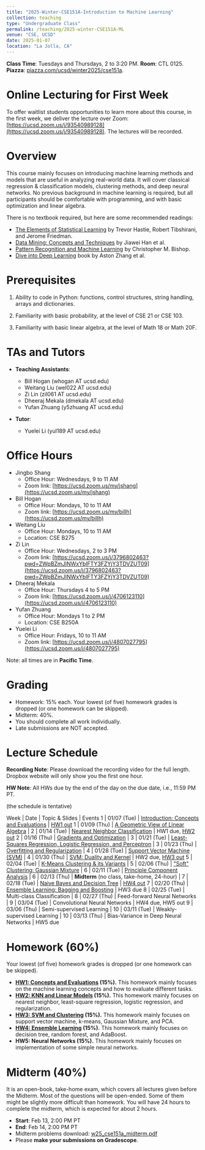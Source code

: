 ```yaml
---
title: "2025-Winter-CSE151A-Introduction to Machine Learning"
collection: teaching
type: "Undergraduate Class"
permalink: /teaching/2025-winter-CSE151A-ML
venue: "CSE, UCSD"
date: 2025-01-07
location: "La Jolla, CA"
---
```


**Class Time**: Tuesdays and Thursdays, 2 to 3:20 PM.  **Room**: CTL 0125.  **Piazza**: [piazza.com/ucsd/winter2025/cse151a](https://piazza.com/ucsd/winter2025/cse151a).


Online Lecturing for First Week
======

To offer waitlist students opportunities to learn more about this course, in the first week, we deliver the lecture over Zoom: [https://ucsd.zoom.us/j/93540989128](https://ucsd.zoom.us/j/93540989128). The lectures will be recorded. 


Overview
======

This course mainly focuses on introducing machine learning methods and models that are useful in analyzing real-world data. It will cover classical regression & classification models, clustering methods, and deep neural networks. No previous background in machine learning is required, but all participants should be comfortable with programming, and with basic optimization and linear algebra. 

There is no textbook required, but here are some recommended readings:
- [The Elements of Statistical Learning](https://web.stanford.edu/~hastie/ElemStatLearn/printings/ESLII_print12.pdf) by Trevor Hastie, ‎Robert Tibshirani, and Jerome Friedman.
- [Data Mining: Concepts and Techniques](https://books.google.com/books/about/Data_Mining_Concepts_and_Techniques.html?id=pQws07tdpjoC&source=kp_book_description) by Jiawei Han et al.
- [Pattern Recognition and Machine Learning](https://books.google.com/books/about/Pattern_Recognition_and_Machine_Learning.html?id=HL4HrgEACAAJ&source=kp_book_description) by Christopher M. Bishop.
- [Dive into Deep Learning](https://d2l.ai/) book by Aston Zhang et al.

Prerequisites
======

1. Ability to code in Python: functions, control structures, string handling, arrays and dictionaries.

2. Familiarity with basic probability, at the level of CSE 21 or CSE 103.

3. Familiarity with basic linear algebra, at the level of Math 18 or Math 20F.

TAs and Tutors
======

- **Teaching Assistants**:
    - Bill Hogan (whogan AT ucsd.edu)
    - Weitang Liu (wel022 AT ucsd.edu)
    - Zi Lin (zil061 AT ucsd.edu)
    - Dheeraj Mekala (dmekala AT ucsd.edu)
    - Yufan Zhuang (y5zhuang AT ucsd.edu)

- **Tutor**:
    - Yuelei Li (yul189 AT ucsd.edu)


Office Hours
======

- Jingbo Shang
    - Office Hour: Wednesdays, 9 to 11 AM
    - Zoom link: [https://ucsd.zoom.us/my/jshang](https://ucsd.zoom.us/my/jshang)
- Bill Hogan 
    - Office Hour: Mondays, 10 to 11 AM
    - Zoom link: [https://ucsd.zoom.us/my/billh](https://ucsd.zoom.us/my/billh)
- Weitang Liu
    - Office Hour: Mondays, 10 to 11 AM
    - Location: CSE B275
- Zi Lin
    - Office Hour: Wednesdays, 2 to 3 PM
    - Zoom link: [https://ucsd.zoom.us/j/3796802463?pwd=ZWpBZmJINWxYblFTY3FZYjY3TDVZUT09](https://ucsd.zoom.us/j/3796802463?pwd=ZWpBZmJINWxYblFTY3FZYjY3TDVZUT09)
- Dheeraj Mekala
    - Office Hour: Thursdays 4 to 5 PM
    - Zoom link: [https://ucsd.zoom.us/j/4706123110](https://ucsd.zoom.us/j/4706123110)
- Yufan Zhuang
    - Office Hour: Mondays 1 to 2 PM
    - Location: CSE B250A
- Yuelei Li
    - Office Hour: Fridays, 10 to 11 AM
    - Zoom link: [https://ucsd.zoom.us/j/4807027795](https://ucsd.zoom.us/j/4807027795)


Note: all times are in **Pacific Time**.

Grading
======

- Homework: 15% each. Your lowest (of five) homework grades is dropped (or one homework can be skipped).
- Midterm: 40%.
- You should complete all work individually.
- Late submissions are NOT accepted.

Lecture Schedule
======

**Recording Note**: Please download the recording video for the full length. Dropbox website will only show you the first one hour.

**HW Note**: All HWs due by the end of the day on the due date, i.e., 11:59 PM PT. 

(the schedule is tentative)

Week | Date        | Topic & Slides                                                  | Events
1    | 01/07 (Tue) | [Introduction: Concepts and Evaluations](https://www.dropbox.com/scl/fo/n6d0uvq3zzvk27ivj7snf/AIG3DxxyAUWzhttAMSYwud4?rlkey=eumly1pfs2xshdqupiatx0ok3&dl=0) | [HW1 out](https://www.dropbox.com/scl/fo/sdy9kk6bsqha03ss11g1s/AGR2ndIWQyAO59883sjlHVw?rlkey=teyjqtbv3cp3441dhgnzzijey&st=yd4de02r&dl=0)
1    | 01/09 (Thu) | [A Geometric View of Linear Algebra](https://www.dropbox.com/scl/fo/8twv2cajgie0m3pkzfs8e/AHrGTZ29Hq9XkHYMhsXbmOY?rlkey=4bahvlm5769kv0e9bfzf0qd8v&dl=0) |
2    | 01/14 (Tue) | [Nearest Neighbor Classification](https://www.dropbox.com/scl/fo/9v4d8awa5wovh7vtqht9k/AIA7sFGtZm1-dxkErDwqHas?rlkey=ubdybi56t1eknu7plfdv1hhgt&dl=0) | HW1 due, [HW2 out](https://www.dropbox.com/scl/fo/5ucvtico1htcmleepm06r/AH4eIyyTa1gEMcO1hIrvQeU?rlkey=7d3fd6idqoze4tgx7pfeubm9b&st=i17lwn7v&dl=0)
2    | 01/16 (Thu) | [Gradients and Optimization](https://www.dropbox.com/scl/fo/63wazudejpuow3i3s7z39/AFT2XWgwN_nyUQTvzIJgJpI?rlkey=qat0g1i6v2eee0k6j3skphyjh&dl=0) |
3    | 01/21 (Tue) | [Least-Squares Regression, Logistic Regression, and Perceptron](https://www.dropbox.com/scl/fo/8s74tell48rumqoaz76qw/AEWWVPTYX4qxATjuRpIplH0?rlkey=0do4m839y241jlzw4vl13lmgu&dl=0) |
3    | 01/23 (Thu) | [Overfitting and Regularization](https://www.dropbox.com/scl/fo/u9xjhx8vfpqnxnd334gxm/AJLRi6gdROjIwG6l8ilMUIg?rlkey=rhysbmevtco6mib9araeyqil2&dl=0) | 
4    | 01/28 (Tue) | [Support Vector Machine (SVM)](https://www.dropbox.com/scl/fo/102lhbltb95i52y17cwio/APJhTGldu6iYy0cKWQdU_Ok?rlkey=tw68crv4qk742ig8fhk1kocsh&dl=0) | 
4    | 01/30 (Thu) | [SVM: Duality and Kernel](https://www.dropbox.com/scl/fo/ar9mneex0ukbj9pyckpvl/AEP17-_u0-p5wewJ7fzUO7I?rlkey=cp7zi3pq4cdghbej7d8b3c5p5&dl=0) | HW2 due, [HW3 out](https://www.dropbox.com/scl/fo/avc2l4zbfd9dsepqbmlzd/AKCBbTBsnkGm2H5fCYc2zEs?rlkey=yija8xd7en1msn8scbsfgqfne&st=h9j5h017&dl=0)
5    | 02/04 (Tue) | [K-Means Clustering & its Variants](https://www.dropbox.com/scl/fo/hh1mgpr1ou08a7u9hqzzk/ACGJ4sJFLvynIHJuPxy_W7U?rlkey=ecu7qjja82h96h5vipn6xra6w&dl=0) |
5    | 02/06 (Thu) | ["Soft" Clustering: Gaussian Mixture](https://www.dropbox.com/scl/fo/0ktwdm8o5kjrkkw9p94ez/AGuslI2oTENdXLb5GiQjMCM?rlkey=hhc8e95emm9z1ppj4aswuirk5&dl=0) |
6    | 02/11 (Tue) | [Principle Component Analysis](https://www.dropbox.com/scl/fo/8hkct7i21u85ket0ed9z5/ABBQ5Fi8nIbjL4xmydFjK60?rlkey=b7l7pkb02eiq1bilhw55hzaxw&dl=0) |
6    | 02/13 (Thu) | **Midterm** (no class, take-home, 24-hour) |
7    | 02/18 (Tue) | [Naive Bayes and Decision Tree](https://www.dropbox.com/scl/fo/rqgut9frn0kwkskknsc1v/AHS9dw8SdBng-Y2ydfyyrB8?rlkey=wcy7trl4fmuojnox35dmc20wd&dl=0) | [HW4 out](https://www.dropbox.com/scl/fo/6zhnb79hphx9ioep9k39r/AORhxgbiN8EPSqVW-V88AFg?rlkey=mj7fbga7neeaf18byko4zt38i&st=by4bsdgg&dl=0)
7    | 02/20 (Thu) | [Ensemble Learning: Bagging and Boosting](https://www.dropbox.com/scl/fo/21nu5nty8wczgpmxymqif/AIL6oiGHQHiQqni4nhfpxOY?rlkey=4uldbvp7f4rl8rsjjf7nk2zwn&dl=0) | HW3 due
8    | 02/25 (Tue) | Multi-class Classification |
8    | 02/27 (Thu) | Feed-forward Neural Networks |
9    | 03/04 (Tue) | Convolutional Neural Networks | HW4 due, HW5 out
9    | 03/06 (Thu) | Semi-supervised Learning | 
10   | 03/11 (Tue) | Weakly-supervised Learning |
10   | 03/13 (Thu) | Bias-Variance in Deep Neural Networks | HW5 due


Homework (60%)
======

Your lowest (of five) homework grades is dropped (or one homework can be skipped).

- **[HW1: Concepts and Evaluations](https://www.dropbox.com/scl/fo/sdy9kk6bsqha03ss11g1s/AGR2ndIWQyAO59883sjlHVw?rlkey=teyjqtbv3cp3441dhgnzzijey&st=yd4de02r&dl=0) (15%).** This homework mainly focuses on the machine learning concepts and how to evaluate different tasks.
- **[HW2: KNN and Linear Models](https://www.dropbox.com/scl/fo/5ucvtico1htcmleepm06r/AH4eIyyTa1gEMcO1hIrvQeU?rlkey=7d3fd6idqoze4tgx7pfeubm9b&st=i17lwn7v&dl=0) (15%).** This homework mainly focuses on nearest neighbor, least-square regression, logistic regression, and regularization.
- **[HW3: SVM and Clustering](https://www.dropbox.com/scl/fo/avc2l4zbfd9dsepqbmlzd/AKCBbTBsnkGm2H5fCYc2zEs?rlkey=yija8xd7en1msn8scbsfgqfne&st=h9j5h017&dl=0) (15%).** This homework mainly focuses on support vector machine, k-means, Gaussian Mixture, and PCA.
- **[HW4: Ensemble Learning](https://www.dropbox.com/scl/fo/6zhnb79hphx9ioep9k39r/AORhxgbiN8EPSqVW-V88AFg?rlkey=mj7fbga7neeaf18byko4zt38i&st=by4bsdgg&dl=0) (15%).** This homework mainly focuses on decision tree, random forest, and AdaBoost.
- **HW5: Neural Networks (15%).** This homework mainly focuses on implementation of some simple neural networks.

Midterm (40%)
======

It is an open-book, take-home exam, which covers all lectures given before the Midterm. Most of the questions will be open-ended. Some of them might be slightly more difficult than homework. You will have 24 hours to complete the midterm, which is expected for about 2 hours.

- **Start**: Feb 13, 2:00 PM PT
- **End**: Feb 14, 2:00 PM PT
- Midterm problems download: [w25_cse151a_midterm.pdf](https://www.dropbox.com/scl/fi/gor9g99b65uagz9jlilb0/w25_cse151a_midterm.pdf?rlkey=kkv7athgdki4ygtzi0m7nngh8&dl=0)
- Please **make your submissions on Gradescope**.
